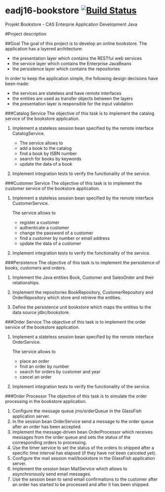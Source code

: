# eadj16-bookstore [![Build Status](https://travis-ci.org/philippewanner/eadj16-bookstore.svg?branch=master)](https://travis-ci.org/philippewanner/eadj16-bookstore)
Projekt Bookstore - CAS Enterprie Application Development Java

#Project description

##Goal
The goal of this project is to develop an online bookstore. The application has a layered architecture:
- the presentation layer which contains the RESTful web services
- the service layer which contains the Enterprise JavaBeans
- the persistence layer which contains the repositories

In order to keep the application simple, the following design decisions have been made:
- the services are stateless and have remote interfaces
- the entities are used as transfer objects between the layers
- the presentation layer is responsible for the input validation

###Catalog Service
The objective of this task is to implement the catalog service of the bookstore application.

1. Implement a stateless session bean specified by the remote interface CatalogService.

    - The service allows to
    - add a book to the catalog
    - find a book by ISBN number
    - search for books by keywords
    - update the data of a book
    
2. Implement integration tests to verify the functionality of the service.

###Customer Service
The objective of this task is to implement the customer service of the bookstore application.

1. Implement a stateless session bean specified by the remote interface CustomerService.

    The service allows to
    
    - register a customer
    - authenticate a customer
    - change the password of a customer
    - find a customer by number or email address
    - update the data of a customer
    
2. Implement integration tests to verify the functionality of the service.

###Persistence
The objective of this task is to implement the persistence of books, customers and orders.

1. Implement the Java entities Book, Customer and SalesOrder and their relationships.

2. Implement the repositories BookRepository, CustomerRepository and OrderRepository which store and retrieve the entities.

3. Define the persistence unit bookstore which maps the entities to the data source jdbc/bookstore.

###Order Service
The objective of this task is to implement the order service of the bookstore application.

1. Implement a stateless session bean specified by the remote interface OrderService.
    
    The service allows to
    
    - place an order
    - find an order by number
    - search for orders by customer and year
    - cancel an order
2. Implement integration tests to verify the functionality of the service.

###Order Processor
The objective of this task is to simulate the order processing in the bookstore application.

1. Configure the message queue jms/orderQueue in the GlassFish application server.
2. In the session bean OrderService send a message to the order queue after an order has been accepted.
3. Implement the message-driven bean OrderProcessor which receives messages from the order queue and sets the status of
 the corresponding orders to processing.
4. Use the timer service to set the status of the orders to shipped after a specific time interval has elapsed (if they
 have not been canceled yet).
5. Configure the mail session mail/bookstore in the GlassFish application server.
6. Implement the session bean MailService which allows to asynchronously send email messages.
7. Use the session bean to send email confirmations to the customer after an order has started to be processed and after it has been shipped.
